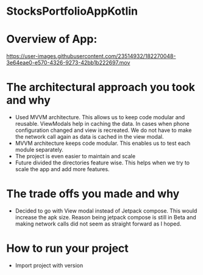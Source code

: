 # StocksPortfolioAppKotlin

# Overview of App: 
https://user-images.githubusercontent.com/23514932/182270048-3e64eae0-e570-4326-9273-42bb1b222697.mov

# The architectural approach you took and why
- Used MVVM architecture. This allows us to keep code modular and reusable. ViewModals help in caching the data. In cases when phone configuration changed and view is recreated. We do not have to make the network call again as data is cached in the view modal.
- MVVM architecture keeps code modular. This enables us to test each module separately.
- The project is even easier to maintain and scale
- Future divided the directories feature wise. This helps when we try to scale the app and add more features.

# The trade offs you made and why
- Decided to go with View modal instead of Jetpack compose. This would increase the apk size. Reason being jetpack compose is still in Beta and making network calls did not seem as straight forward as I hoped.

# How to run your project
- Import project with version